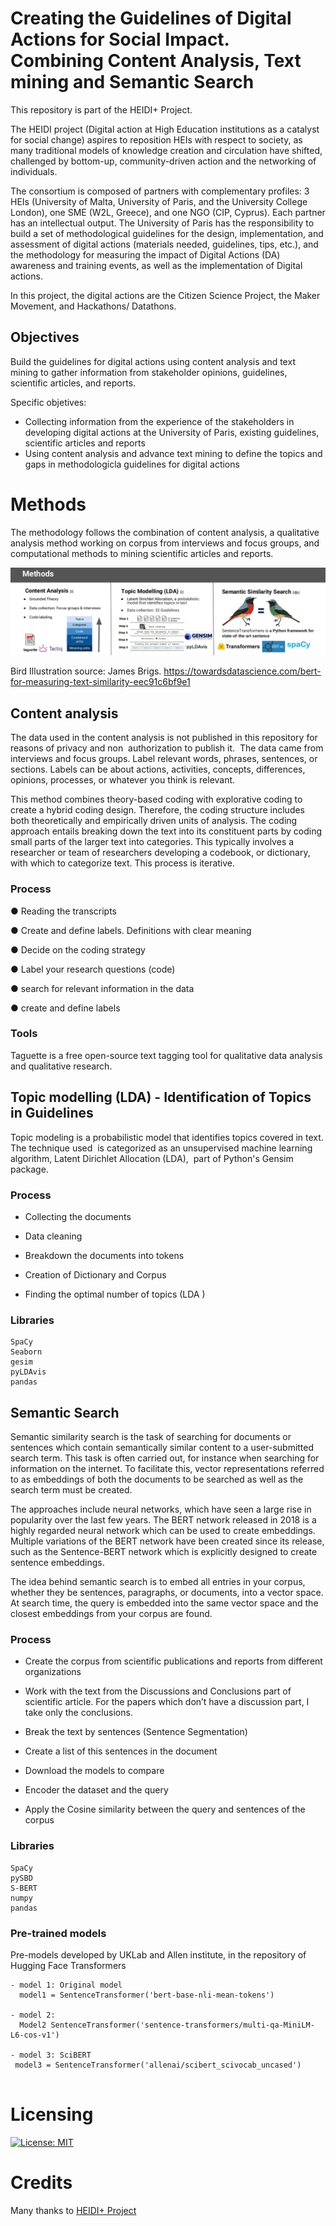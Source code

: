 # Creating the Guidelines of Digital Actions for Social Impact. Combining Content Analysis, Text mining and Semantic Search

This repository is part of the HEIDI+ Project. 

The HEIDI project (Digital action at High Education institutions as a catalyst for social change) aspires to reposition HEIs with respect to society, as many traditional models of knowledge creation and circulation have shifted, challenged by bottom-up, community-driven action and the networking of individuals. 

The consortium is composed of partners with complementary profiles: 3 HEIs (University of Malta, University of Paris, and the University College London), one SME (W2L, Greece), and one NGO (CIP, Cyprus). Each partner has an intellectual output. The University of Paris has the responsibility to build a set of methodological guidelines for the design, implementation, and assessment of digital actions (materials needed, guidelines, tips, etc.), and the methodology for measuring the impact of Digital Actions (DA) awareness and training events, as well as the implementation of Digital actions.

In this project, the digital actions are the Citizen Science Project, the Maker Movement, and Hackathons/ Datathons.

## Objectives

Build the guidelines for digital actions using content analysis and text mining to gather information from stakeholder opinions, guidelines, scientific articles, and reports.

Specific objetives: 
- Collecting information from  the experience of the stakeholders in developing digital actions at the University of Paris, existing guidelines, scientific articles and reports
- Using content analysis and advance text mining to define the topics and gaps in methodologicla guidelines for digital actions


# Methods
The methodology follows the combination of content analysis, a qualitative analysis method working on
corpus from interviews and focus groups, and computational methods to mining scientific articles and
reports.


![methods](https://github.com/merlynjocol/DigitalActions_NLP_NLU/blob/b7775050f9de5b05469b0a651565d105eb89ee81/Images/Methods_heidi.png)


Bird Illustration source: James Brigs.
https://towardsdatascience.com/bert-for-measuring-text-similarity-eec91c6bf9e1



## Content analysis
The data used in the content analysis is not published in this repository for reasons of privacy and non  authorization to publish it.  The data came from interviews and focus groups. Label relevant words, phrases, sentences, or sections. Labels can be about actions, activities, concepts, differences, opinions, processes, or whatever you think is relevant.

This method combines theory-based coding with explorative coding to create a hybrid coding design. Therefore, the coding structure includes both theoretically and empirically driven units of analysis. The coding approach entails breaking down the text into its constituent parts by coding small parts of the larger text into categories. This typically involves a researcher or team of researchers developing a codebook, or dictionary, with which to categorize text. This process is iterative.



### Process

● Reading the transcripts

● Create and define labels. Definitions with clear meaning

● Decide on the coding strategy

● Label your research questions (code)

● search for relevant information in the data

● create and define labels


### Tools
Taguette is a free open-source text tagging tool for qualitative data analysis and qualitative research.


## Topic modelling (LDA) - Identification of Topics in Guidelines

Topic modeling is a probabilistic model that identifies topics covered in text. The technique used  is categorized as an unsupervised machine learning algorithm, Latent Dirichlet Allocation (LDA),  part of Python's Gensim package. 

### Process

- Collecting the documents

- Data cleaning

- Breakdown the documents into tokens

- Creation of Dictionary and Corpus

- Finding the optimal number of topics (LDA )


### Libraries

```
SpaCy
Seaborn
gesim
pyLDAvis 
pandas 

```


## Semantic Search 

Semantic similarity search is the task of searching for documents or sentences which contain semantically similar content to a user-submitted search term. This task is often carried out, for instance when searching for information on the internet. To facilitate this, vector representations referred to as embeddings of both the documents to be searched as well as the search term must be created. 

The approaches include neural networks, which have seen a large rise in popularity over the last few years. The BERT network released in 2018 is a highly regarded neural network which can be used to create embeddings. Multiple variations of the BERT network have been created since its release, such as the
Sentence-BERT network which is explicitly designed to create sentence embeddings.

The idea behind semantic search is to embed all entries in your corpus, whether they be sentences, paragraphs, or documents, into a vector space. At search time, the query is embedded into the same vector space and the closest embeddings from your corpus are found. 

### Process 

- Create the corpus from scientific publications and reports from different organizations

- Work with the text from the Discussions and Conclusions part of scientific article. For the papers which don’t
have a discussion part, I take only the conclusions.

- Break the text by sentences (Sentence Segmentation)

- Create a list of this sentences in the document

- Download the models to compare

- Encoder the dataset and the query

- Apply the Cosine similarity between the query and sentences of the corpus


### Libraries
```
SpaCy
pySBD
S-BERT
numpy
pandas

```

### Pre-trained models
Pre-models developed by UKLab and Allen institute, in the repository of Hugging Face Transformers

```
- model 1: Original model
  model1 = SentenceTransformer('bert-base-nli-mean-tokens')

- model 2:
  Model2 SentenceTransformer('sentence-transformers/multi-qa-MiniLM-L6-cos-v1')

- model 3: SciBERT
 model3 = SentenceTransformer('allenai/scibert_scivocab_uncased')
 
```

# Licensing

[![License: MIT](https://img.shields.io/badge/License-MIT-yellow.svg)](https://opensource.org/licenses/MIT)

# Credits

Many thanks to [HEIDI+ Project](https://heidiproject.eu/)
